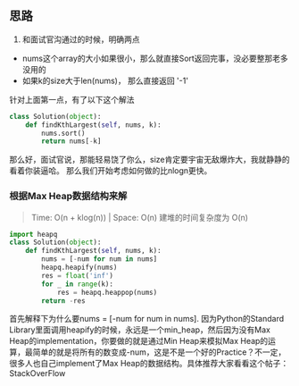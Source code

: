 ## 思路

1. 和面试官沟通过的时候，明确两点

- nums这个array的大小如果很小，那么就直接Sort返回完事，没必要整那老多没用的
- 如果k的size大于len(nums)， 那么直接返回 '-1'

针对上面第一点，有了以下这个解法
```Python
class Solution(object):
    def findKthLargest(self, nums, k):
        nums.sort()
        return nums[-k]
```

那么好，面试官说，那能轻易饶了你么，size肯定要宇宙无敌爆炸大，我就静静的看着你装逼哈。
那么我们开始考虑如何做的比nlogn更快。

### 根据Max Heap数据结构来解
> Time: O(n + klog(n)) | Space: O(n)
建堆的时间复杂度为 O(n)
```Python
import heapq
class Solution(object):
    def findKthLargest(self, nums, k):
        nums = [-num for num in nums]
        heapq.heapify(nums)
        res = float('inf')
        for _ in range(k):
            res = heapq.heappop(nums)
        return -res
```

首先解释下为什么要nums = [-num for num in nums]. 因为Python的Standard Library里面调用heapify的时候，永远是一个min_heap，然后因为没有Max Heap的implementation，你要做的就是通过Min Heap来模拟Max Heap的运算，最简单的就是将所有的数变成-num，这是不是一个好的Practice？不一定，很多人也自己implement了Max Heap的数据结构。具体推荐大家看看这个帖子：StackOverFlow